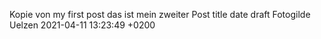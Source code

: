 Kopie von my first post das ist mein zweiter Post
title	date	draft
Fotogilde Uelzen
2021-04-11 13:23:49 +0200

